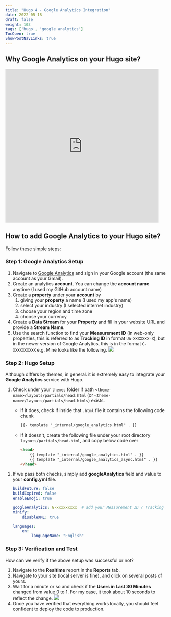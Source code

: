 ```yaml
---
title: "Hugo 4 - Google Analytics Integration"
date: 2022-05-18
draft: false
weight: 103
tags: ['hugo', 'google analytics']
TocOpen: true
ShowPostNavLinks: true
---
```


## Why Google Analytics on your Hugo site?

<iframe src="https://giphy.com/embed/JWuBH9rCO2uZuHBFpm" width="480" height="480" frameBorder="0" class="giphy-embed" allowFullScreen></iframe><p><a href="https://giphy.com/gifs/Giflytics-JWuBH9rCO2uZuHBFpm"></a></p>

## How to add Google Analytics to your Hugo site?

Follow these simple steps:


### Step 1: Google Analytics Setup
1. Navigate to [Google Analytics](https://analytics.google.com/analytics/web/) and sign in your Google account (the same account as your Gmail).
2. Create an analytics **account**. You can change the **account name** anytime (I used my GitHub account name)
3. Create a **property** under your **account** by 
    1. giving your **property** a name (I used my app's name)
    2. select your industry (I selected internet industry)
    3. choose your region and time zone
    4. choose your currency
4. Create a **Data Stream** for your **Property** and fill in your website URL and provide a **Stream Name**. 
5. Use the search function to find your **Measurement ID** (in web-only properties, this is referred to as **Tracking ID** 
   in format `UA-XXXXXXX-X`), but in the newer version of Google Analytics, this is in the format `G-XXXXXXXXXX` e.g. Mine looks
   like the following. ![](https://user-images.githubusercontent.com/22876277/169631313-cc75b90c-e6c9-4054-abe9-8abfbc87f9f2.png)

### Step 2: Hugo Setup
Although differs by themes, in general. it is extremely easy to integrate your **Google Analytics** service with Hugo.

1. Check under your `themes` folder if path `<theme-name>/layouts/partials/head.html` (or `<theme-name>/layouts/partials/head.htmls`) exists.
    - If it does, check if inside that `.html` file it contains the following code chunk 
        ```html
        {{- template "_internal/google_analytics.html" . }}
        ```
    - If it doesn't, create the following file under your root directory `layouts/partials/head.html`, and copy below
    code over
        ```html
        <head>
            {{ template "_internal/google_analytics.html" . }}
            {{ template "_internal/google_analytics_async.html" . }}
        </head>
        ```

2. If we pass both checks, simply add **googleAnalytics** field and value to your **config.yml** file.
    ```yaml
    buildFuture: false
    buildExpired: false
    enableEmoji: true
    
    googleAnalytics: G-xxxxxxxxx  # add your Measurement ID / Tracking ID here 
    minify:
        disableXML: true
    
    languages:
        en:
            languageName: "English"
    ```

### Step 3: Verification and Test

How can we verify if the above setup was successful or not? 

1. Navigate to the **Realtime** report in the **Reports** tab.  
2. Navigate to your site (local server is fine), and click on several posts of yours.
3. Wait for a minute or so and check if the **Users in Last 30 Minutes** changed from value 0 to 1. For my case, it took
   about 10 seconds to reflect the change.
   ![](https://user-images.githubusercontent.com/22876277/169633046-e1374f55-2e3a-4e48-8b20-00cdc5dd2fa0.png)
4. Once you have verified that everything works locally, you should feel confident to deploy the code to production.